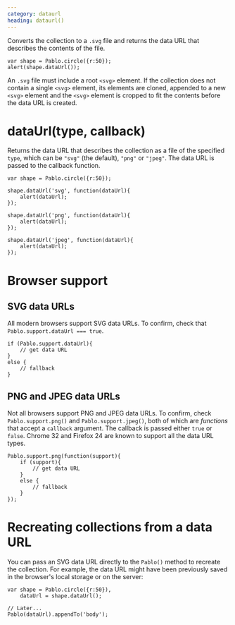 ```yaml
---
category: dataurl
heading: dataurl()
---
```


Converts the collection to a `.svg` file and returns the data URL that describes the contents of the file.

    var shape = Pablo.circle({r:50});
    alert(shape.dataUrl());

An `.svg` file must include a root `<svg>` element. If the collection does not contain a single `<svg>` element, its elements are cloned, appended to a new `<svg>` element and the `<svg>` element is cropped to fit the contents before the data URL is created.


# dataUrl(type, callback)

Returns the data URL that describes the collection as a file of the specified `type`, which can be `"svg"` (the default), `"png"` or `"jpeg"`. The data URL is passed to the callback function.

    var shape = Pablo.circle({r:50});

    shape.dataUrl('svg', function(dataUrl){
        alert(dataUrl);
    });

    shape.dataUrl('png', function(dataUrl){
        alert(dataUrl);
    });

    shape.dataUrl('jpeg', function(dataUrl){
        alert(dataUrl);
    });


# Browser support

## SVG data URLs

All modern browsers support SVG data URLs. To confirm, check that `Pablo.support.dataUrl === true`.

    if (Pablo.support.dataUrl){
        // get data URL
    }
    else {
        // fallback
    }


## PNG and JPEG data URLs

Not all browsers support PNG and JPEG data URLs. To confirm, check `Pablo.support.png()` and `Pablo.support.jpeg()`, both of which are _functions_ that accept a `callback` argument. The callback is passed either `true` or `false`. Chrome 32 and Firefox 24 are known to support all the data URL types.

    Pablo.support.png(function(support){
        if (support){
            // get data URL
        }
        else {
            // fallback
        }
    });


# Recreating collections from a data URL

You can pass an SVG data URL directly to the `Pablo()` method to recreate the collection. For example, the data URL might have been previously saved in the browser's local storage or on the server:

    var shape = Pablo.circle({r:50}),
        dataUrl = shape.dataUrl();

    // Later...
    Pablo(dataUrl).appendTo('body');

